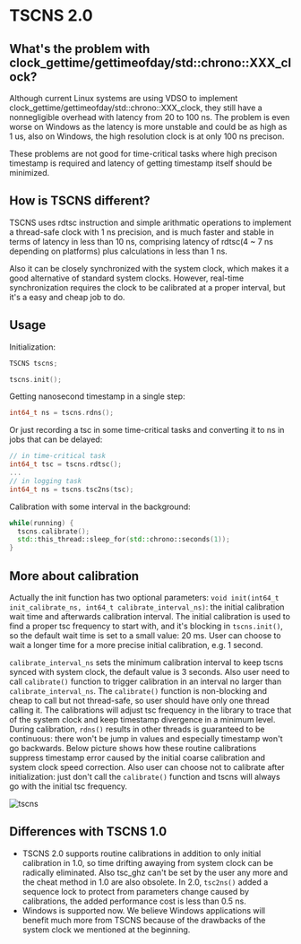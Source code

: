 # TSCNS 2.0
## What's the problem with clock_gettime/gettimeofday/std::chrono::XXX_clock?
Although current Linux systems are using VDSO to implement clock_gettime/gettimeofday/std::chrono::XXX_clock, they still have a nonnegligible overhead with latency from 20 to 100 ns. The problem is even worse on Windows as the latency is more unstable and could be as high as 1 us, also on Windows, the high resolution clock is at only 100 ns precison.

These problems are not good for time-critical tasks where high precison timestamp is required and latency of getting timestamp itself should be minimized.

## How is TSCNS different?
TSCNS uses rdtsc instruction and simple arithmatic operations to implement a thread-safe clock with 1 ns precision, and is much faster and stable in terms of latency in less than 10 ns, comprising latency of rdtsc(4 ~ 7 ns depending on platforms) plus calculations in less than 1 ns.

Also it can be closely synchronized with the system clock, which makes it a good alternative of standard system clocks. However, real-time synchronization requires the clock to be calibrated at a proper interval, but it's a easy and cheap job to do.

## Usage
Initialization:
```C++
TSCNS tscns;

tscns.init();
```

Getting nanosecond timestamp in a single step:
```C++
int64_t ns = tscns.rdns();
```

Or just recording a tsc in some time-critical tasks and converting it to ns in jobs that can be delayed:
```C++
// in time-critical task
int64_t tsc = tscns.rdtsc();
...
// in logging task
int64_t ns = tscns.tsc2ns(tsc);
```

Calibration with some interval in the background:
```C++
while(running) {
  tscns.calibrate();
  std::this_thread::sleep_for(std::chrono::seconds(1));
}
```

## More about calibration
Actually the init function has two optional parameters: `void init(int64_t init_calibrate_ns, int64_t calibrate_interval_ns)`: the initial calibration wait time and afterwards calibration interval. The initial calibration is used to find a proper tsc frequency to start with, and it's blocking in `tscns.init()`, so the default wait time is set to a small value: 20 ms. User can choose to wait a longer time for a more precise initial calibration, e.g. 1 second.

`calibrate_interval_ns` sets the minimum calibration interval to keep tscns synced with system clock, the default value is 3 seconds. Also user need to call `calibrate()` function to trigger calibration in an interval no larger than `calibrate_interval_ns`. The `calibrate()` function is non-blocking and cheap to call but not thread-safe, so user should have only one thread calling it. The calibrations will adjust tsc frequency in the library to trace that of the system clock and keep timestamp divergence in a minimum level. During calibration, `rdns()` results in other threads is guaranteed to be continuous: there won't be jump in values and especially timestamp won't go backwards. Below picture shows how these routine calibrations suppress timestamp error caused by the initial coarse calibration and system clock speed correction. Also user can choose not to calibrate after initialization: just don't call the `calibrate()` function and tscns will always go with the initial tsc frequency.

![tscns](https://user-images.githubusercontent.com/11496526/175851336-b92dc8f2-ef6b-4c03-80ec-b7c4e36b2784.png)

## Differences with TSCNS 1.0
* TSCNS 2.0 supports routine calibrations in addition to only initial calibration in 1.0, so time drifting awaying from system clock can be radically eliminated. Also tsc_ghz can't be set by the user any more and the cheat method in 1.0 are also obsolete. In 2.0, `tsc2ns()` added a sequence lock to protect from parameters change caused by calibrations, the added performance cost is less than 0.5 ns.
* Windows is supported now. We believe Windows applications will benefit much more from TSCNS because of the drawbacks of the system clock we mentioned at the beginning.
